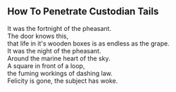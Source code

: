 How To Penetrate Custodian Tails
--------------------------------
It was the fortnight of the pheasant.  
The door knows this,  
that life in it's wooden boxes is as endless as the grape.  
It was the night of the pheasant.  
Around the marine heart of the sky.  
A square in front of a loop,  
the fuming workings of dashing law.  
Felicity is gone, the subject has woke.  
